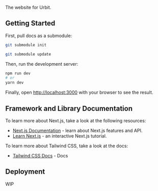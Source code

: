 The website for Urbit.

## Getting Started

First, pull docs as a submodule:

```bash
git submodule init
```

```bash
git submodule update
```

Then, run the development server:

```bash
npm run dev
# or
yarn dev
```

Finally, open [http://localhost:3000](http://localhost:3000) with your browser to see the result.

## Framework and Library Documentation

To learn more about Next.js, take a look at the following resources:

- [Next.js Documentation](https://nextjs.org/docs) - learn about Next.js features and API.
- [Learn Next.js](https://nextjs.org/learn) - an interactive Next.js tutorial.

To learn more about Tailwind CSS, take a look at the docs:

- [Tailwind CSS Docs](https://tailwindcss.com/docs) - Docs

## Deployment

WIP
